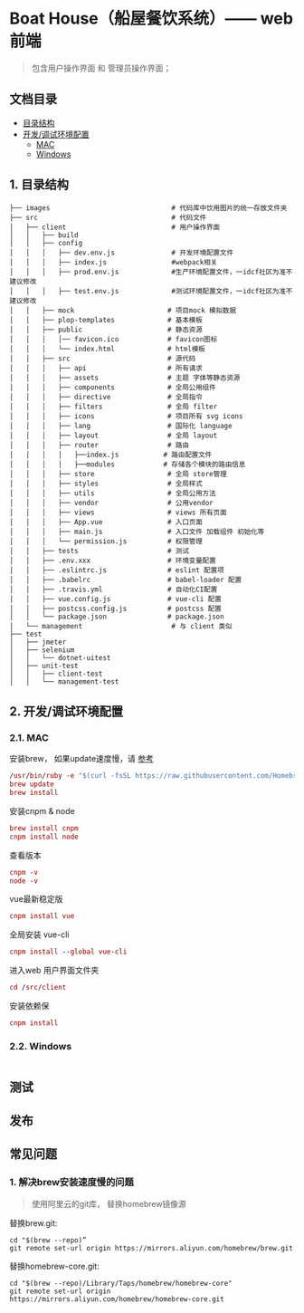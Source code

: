 

# Boat House（船屋餐饮系统）—— web前端

> 包含用户操作界面 和 管理员操作界面；

## 文档目录

+ [目录结构](#1.%20目录结构)
+ [开发/调试环境配置](#2.%20开发/调试环境配置)
  + [MAC](#2.1.%20MAC)
  + [Windows](#2.2.%20Windows)


## 1. 目录结构
```
├── images                              # 代码库中饮用图片的统一存放文件夹
├── src                                 # 代码文件
│   ├── client                          # 用户操作界面
│   │   ├── build
│   │   ├── config
│   │   │   ├── dev.env.js              # 开发环境配置文件
│   │   │   ├── index.js                #webpack相关
│   │   │   ├── prod.env.js             #生产环境配置文件，一idcf社区为准不建议修改
│   │   │   ├── test.env.js             #测试环境配置文件，一idcf社区为准不建议修改
│   │   ├── mock                       # 项目mock 模拟数据
│   │   ├── plop-templates             # 基本模板
│   │   ├── public                     # 静态资源
│   │   │   │── favicon.ico            # favicon图标
│   │   │   └── index.html             # html模板
│   │   ├── src                        # 源代码
│   │   │   ├── api                    # 所有请求
│   │   │   ├── assets                 # 主题 字体等静态资源
│   │   │   ├── components             # 全局公用组件
│   │   │   ├── directive              # 全局指令
│   │   │   ├── filters                # 全局 filter
│   │   │   ├── icons                  # 项目所有 svg icons
│   │   │   ├── lang                   # 国际化 language
│   │   │   ├── layout                 # 全局 layout
│   │   │   ├── router                 # 路由
│   │   │   │   ├──index.js           # 路由配置文件
│   │   │   │   ├──modules            # 存储各个模块的路由信息
│   │   │   ├── store                  # 全局 store管理
│   │   │   ├── styles                 # 全局样式
│   │   │   ├── utils                  # 全局公用方法
│   │   │   ├── vendor                 # 公用vendor
│   │   │   ├── views                  # views 所有页面
│   │   │   ├── App.vue                # 入口页面
│   │   │   ├── main.js                # 入口文件 加载组件 初始化等
│   │   │   └── permission.js          # 权限管理
│   │   ├── tests                      # 测试
│   │   ├── .env.xxx                   # 环境变量配置
│   │   ├── .eslintrc.js               # eslint 配置项
│   │   ├── .babelrc                   # babel-loader 配置
│   │   ├── .travis.yml                # 自动化CI配置
│   │   ├── vue.config.js              # vue-cli 配置
│   │   ├── postcss.config.js          # postcss 配置
│   │   └── package.json               # package.json
│   └── management                      # 与 client 类似  
├── test
│   ├── jmeter
│   ├── selenium
│   │   └── dotnet-uitest
│   ├── unit-test
│   │   ├── client-test
│   │   └── management-test
```


## 2. 开发/调试环境配置
### 2.1. MAC

安装brew， 如果update速度慢，请 [参考](#1.解决brew安装速度慢的问题) 
``` mac bash
/usr/bin/ruby -e "$(curl -fsSL https://raw.githubusercontent.com/Homebrew/install/master/install)"
brew update
brew install
```

安装cnpm & node
``` mac bash
brew install cnpm
cnpm install node
```

查看版本
``` mac bash
cnpm -v
node -v
```

vue最新稳定版
``` mac bash
cnpm install vue  
```

全局安装 vue-cli
``` mac bash
cnpm install --global vue-cli
```

进入web 用户界面文件夹
``` mac bash
cd /src/client
```

安装依赖保
``` mac bash
cnpm install
```


### 2.2. Windows
``` windows

```


## 测试

## 发布

## 常见问题
### 1. 解决brew安装速度慢的问题

> 使用阿里云的git库， 替换homebrew镜像源
    
替换brew.git:
``` 
cd "$(brew --repo)”
git remote set-url origin https://mirrors.aliyun.com/homebrew/brew.git
```
 替换homebrew-core.git:
``` 
cd "$(brew --repo)/Library/Taps/homebrew/homebrew-core"
git remote set-url origin https://mirrors.aliyun.com/homebrew/homebrew-core.git
```

